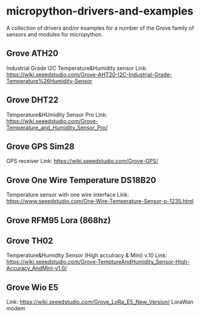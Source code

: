 # micropython-drivers-and-examples
A collection of drivers and/or examples for a number of the Grove family of sensors and modules for micropython.

## Grove ATH20
Industrial Grade I2C Temperature&Humidity sensor
Link: https://wiki.seeedstudio.com/Grove-AHT20-I2C-Industrial-Grade-Temperature%26Humidity-Sensor

## Grove DHT22
Temperature&HUmidity Sensor Pro
Link: https://wiki.seeedstudio.com/Grove-Temperature_and_Humidity_Sensor_Pro/

## Grove GPS Sim28
GPS receiver
Link: https://wiki.seeedstudio.com/Grove-GPS/

## Grove One Wire Temperature DS18B20
Temperature sensor with one wire interface
Link: https://www.seeedstudio.com/One-Wire-Temperature-Sensor-p-1235.html

## Grove RFM95 Lora (868hz)

## Grove TH02
Temperature&Humidity Sensor (High acculracy & Mini) v.10
Link: https://wiki.seeedstudio.com/Grove-TemptureAndHumidity_Sensor-High-Accuracy_AndMini-v1.0/

## Grove Wio E5
Link: https://wiki.seeedstudio.com/Grove_LoRa_E5_New_Version/
LoraWan modem
